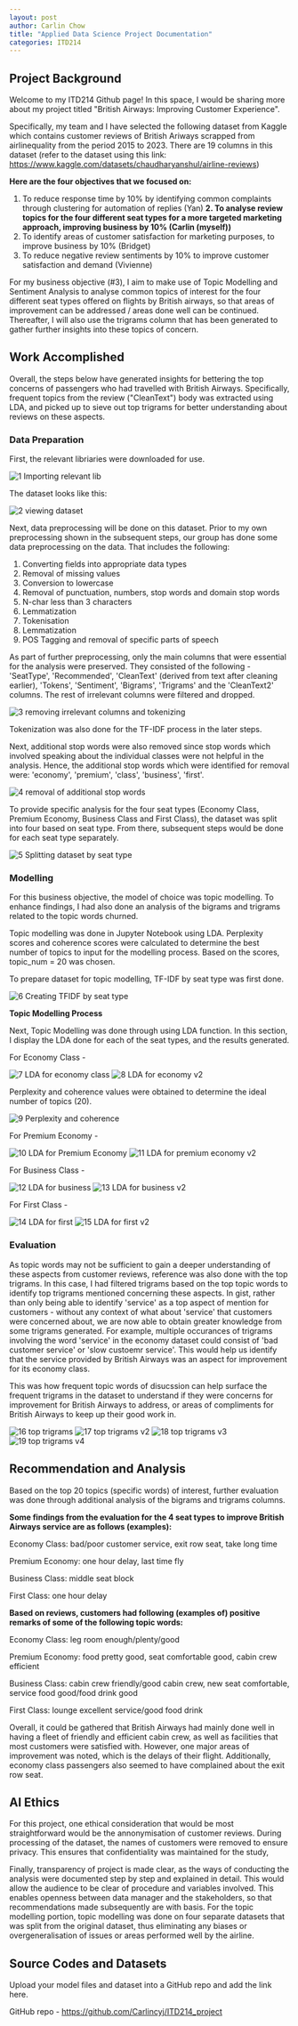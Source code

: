 ```yaml
---
layout: post
author: Carlin Chow
title: "Applied Data Science Project Documentation"
categories: ITD214
---
```

## Project Background
Welcome to my ITD214 Github page! In this space, I would be sharing more about my project titled "British Airways: Improving Customer Experience".

Specifically, my team and I have selected the following dataset from Kaggle which contains customer reviews of British Ariways scrapped from airlinequality from the period 2015 to 2023. There are 19 columns in this dataset (refer to the dataset using this link: https://www.kaggle.com/datasets/chaudharyanshul/airline-reviews)

**Here are the four objectives that we focused on:**
1. To reduce response time by 10% by identifying common complaints through clustering for automation of replies (Yan)
**2. To analyse review topics for the four different seat types for a more targeted marketing approach, improving business by 10% (Carlin (myself))**
3. To identify areas of customer satisfaction for marketing purposes, to improve business by 10% (Bridget)
4. To reduce negative review sentiments by 10% to improve customer satisfaction and demand (Vivienne)

For my business objective (#3), I aim to make use of Topic Modelling and Sentiment Analysis to analyse common topics of interest for the four different seat types offered on flights by British airways, so that areas of improvement can be addressed / areas done well can be continued. Thereafter, I will also use the trigrams column that has been generated to gather further insights into these topics of concern. 

## Work Accomplished
Overall, the steps below have generated insights for bettering the top concerns of passengers who had travelled with British Airways. Specifically, frequent topics from the review ("CleanText") body was extracted using LDA, and picked up to sieve out top trigrams for better understanding about reviews on these aspects. 

### Data Preparation
  First, the relevant libriaries were downloaded for use.

  ![1 Importing relevant lib](https://github.com/user-attachments/assets/3dd12992-07ba-4ab2-a5e2-e249296d6f27)

  The dataset looks like this:
  
  ![2 viewing dataset](https://github.com/user-attachments/assets/1940aa50-32eb-4ec2-b612-9671078c8911)

  Next, data preprocessing will be done on this dataset. Prior to my own preprocessing shown in the subsequent steps, our group has done some data preprocessing on the data. That includes the following:
1. Converting fields into appropriate data types
2. Removal of missing values
3. Conversion to lowercase
4. Removal of punctuation, numbers, stop words and domain stop words
5. N-char less than 3 characters
6. Lemmatization
7. Tokenisation
8. Lemmatization
9. POS Tagging and removal of specific parts of speech

As part of further preprocessing, only the main columns that were essential for the analysis were preserved. They consisted of the following - 'SeatType', 'Recommended', 'CleanText' (derived from text after cleaning earlier), 'Tokens', 'Sentiment', 'Bigrams', 'Trigrams' and the 'CleanText2' columns. The rest of irrelevant columns were filtered and dropped. 

![3 removing irrelevant columns and tokenizing ](https://github.com/user-attachments/assets/62c0d6cd-0e67-4eba-85a3-38080eaf8241)

Tokenization was also done for the TF-IDF process in the later steps.

Next, additional stop words were also removed since stop words which involved speaking about the individual classes were not helpful in the analysis. Hence, the additional stop words which were identified for removal were: 'economy', 'premium', 'class', 'business', 'first'. 

![4 removal of additional stop words](https://github.com/user-attachments/assets/6dc93077-36fa-4911-971e-0bcd90ed1d64)



To provide specific analysis for the four seat types (Economy Class, Premium Economy, Business Class and First Class), the dataset was split into four based on seat type. From there, subsequent steps would be done for each seat type separately.


![5 Splitting dataset by seat type](https://github.com/user-attachments/assets/491e02a4-849d-4bc3-8274-550a160bc487)


### Modelling
For this business objective, the model of choice was topic modelling. To enhance findings, I had also done an analysis of the bigrams and trigrams related to the topic words churned. 

Topic modelling was done in Jupyter Notebook using LDA. Perplexity scores and coherence scores were calculated to determine the best number of topics to input for the modelling process. Based on the scores, topic_num = 20 was chosen. 

To prepare dataset for topic modelling, TF-IDF by seat type was first done.

![6 Creating TFIDF by seat type](https://github.com/user-attachments/assets/87b32278-3b52-4b9f-a053-879bead5fed5)


**Topic Modelling Process**

Next, Topic Modelling was done through using LDA function. In this section, I display the LDA done for each of the seat types, and the results generated. 

For Economy Class - 

![7 LDA for economy class](https://github.com/user-attachments/assets/ec1ea8e1-521c-4a19-8176-8e658785f519)
![8 LDA for economy v2](https://github.com/user-attachments/assets/e2c8e282-7cb9-4010-b960-e8bb9d787bd2)


Perplexity and coherence values were obtained to determine the ideal number of topics (20). 

![9 Perplexity and coherence](https://github.com/user-attachments/assets/4204c2c4-9818-47d5-a2ea-8c387b999629)


For Premium Economy - 

![10 LDA for Premium Economy ](https://github.com/user-attachments/assets/c5662d81-b4de-45eb-b55a-471ffcae31c0)
![11 LDA for premium economy v2](https://github.com/user-attachments/assets/263414fc-3cf4-4ffe-b904-c0f1f1567b20)


For Business Class - 

![12 LDA for business](https://github.com/user-attachments/assets/4968fab9-9d13-45a6-b815-046699c6e4d2)
![13 LDA for business v2](https://github.com/user-attachments/assets/79992b0a-9653-4bcc-a01e-1d82ce826bec)


For First Class -

![14 LDA for first](https://github.com/user-attachments/assets/aff5aa6d-cd42-4976-8ca8-888ab96988de)
![15 LDA for first v2](https://github.com/user-attachments/assets/bdd3fc6d-2039-4c9f-a9e6-3d939671bec4)


### Evaluation
As topic words may not be sufficient to gain a deeper understanding of these aspects from customer reviews, reference was also done with the top trigrams. In this case, I had filtered trigrams based on the top topic words to identify top trigrams mentioned concerning these aspects. In gist, rather than only being able to identify 'service' as a top aspect of mention for customers - without any context of what about 'service' that customers were concerned about, we are now able to obtain greater knowledge from some trigrams generated. For example, multiple occurances of trigrams involving the word 'service' in the economy dataset could consist of 'bad customer service' or 'slow custoemr service'. This would help us identify that the service provided by British Airways was an aspect for improvement for its economy class. 

This was how frequent topic words of disucssion can help surface the frequent trigrams in the dataset to understand if they were concerns for improvement for British Airways to address, or areas of compliments for British Airways to keep up their good work in. 

![16 top trigrams](https://github.com/user-attachments/assets/6d563ee6-1360-4404-9a54-3c600f8fbae7)
![17 top trigrams v2](https://github.com/user-attachments/assets/440d402d-7154-44ce-88af-f35fb9a3ae47)
![18 top trigrams v3](https://github.com/user-attachments/assets/7d29223d-adca-4e68-801a-832d0ffcf05e)
![19 top trigrams v4](https://github.com/user-attachments/assets/92dcd786-3598-4c04-bb91-30593b338b3f)

## Recommendation and Analysis
Based on the top 20 topics (specific words) of interest, further evaluation was done through additional analysis of the bigrams and trigrams columns. 

**Some findings from the evaluation for the 4 seat types to improve British Airways service are as follows (examples):**

Economy Class: bad/poor customer service, exit row seat, take long time

Premium Economy: one hour delay, last time fly

Business Class: middle seat block

First Class: one hour delay


**Based on reviews, customers had following (examples of) positive remarks of some of the following topic words:**

Economy Class: leg room enough/plenty/good

Premium Economy: food pretty good, seat comfortable good, cabin crew efficient

Business Class: cabin crew friendly/good cabin crew, new seat comfortable, service food good/food drink good

First Class: lounge excellent service/good food drink

Overall, it could be gathered that British Airways had mainly done well in having a fleet of friendly and efficient cabin crew, as well as facilities that most customers were satisfied with. However, one major areas of improvement was noted, which is the delays of their flight. Additionally, economy class passengers also seemed to have complained about the exit row seat. 

## AI Ethics
For this project, one ethical consideration that would be most straightforward would be the annonymisation of customer reviews. During processing of the dataset, the names of customers were removed to ensure privacy. This ensures that confidentiality was maintained for the study,

Finally, transparency of project is made clear, as the ways of conducting the analysis were documented step by step and explained in detail. This would allow the audience to be clear of procedure and variables involved. This enables openness between data manager and the stakeholders, so that recommendations made subsequently are with basis. For the topic modelling portion, topic modelling was done on four separate datasets that was split from the original dataset, thus eliminating any biases or overgeneralisation of issues or areas performed well by the airline. 

## Source Codes and Datasets
Upload your model files and dataset into a GitHub repo and add the link here. 

GitHub repo - https://github.com/Carlincyj/ITD214_project
